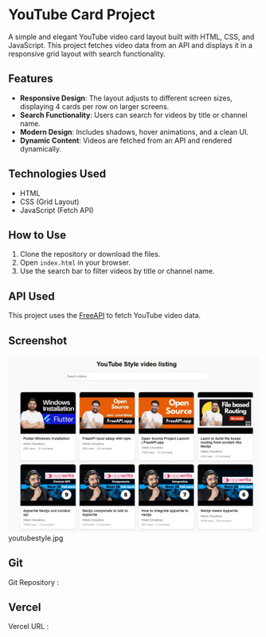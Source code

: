 # YouTube Card Project

A simple and elegant YouTube video card layout built with HTML, CSS, and JavaScript. This project fetches video data from an API and displays it in a responsive grid layout with search functionality.

## Features
- **Responsive Design**: The layout adjusts to different screen sizes, displaying 4 cards per row on larger screens.
- **Search Functionality**: Users can search for videos by title or channel name.
- **Modern Design**: Includes shadows, hover animations, and a clean UI.
- **Dynamic Content**: Videos are fetched from an API and rendered dynamically.

## Technologies Used
- HTML
- CSS (Grid Layout)
- JavaScript (Fetch API)

## How to Use
1. Clone the repository or download the files.
2. Open `index.html` in your browser.
3. Use the search bar to filter videos by title or channel name.

## API Used
This project uses the [FreeAPI](https://api.freeapi.app/) to fetch YouTube video data.

## Screenshot
![Screenshot](youtubestyle.jpg)
youtubestyle.jpg

## Git
Git Repository : 

## Vercel
Vercel URL : 